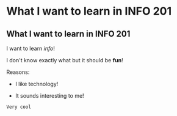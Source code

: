 # What I want to learn in INFO 201
## What I want to learn in INFO 201

I want to learn *info*!

I don't know exactly what but it should be **fun**!

Reasons:

* I like technology!
- It sounds interesting to me!

```
Very cool
```

